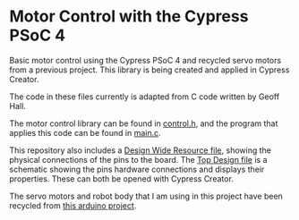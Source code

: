# Motor Control with the Cypress PSoC 4
Basic motor control using the Cypress PSoC 4 and recycled servo motors from a previous project. This library is being created and applied in Cypress Creator.

The code in these files currently is adapted from C code written by Geoff Hall.

The motor control library can be found in [control.h](https://github.com/sabrinabutton/PSoc4-motorcontrol/blob/master/control.h), and the program that applies this code can be found in [main.c](https://github.com/sabrinabutton/PSoc4-motorcontrol/blob/master/main.c).

This repository also includes a [Design Wide Resource file](https://github.com/sabrinabutton/PSoc4-motorcontrol/blob/master/MotorControl.cydwr), showing the physical connections of the pins to the board. The [Top Design file](https://github.com/sabrinabutton/PSoc4-motorcontrol/blob/master/TopDesign/TopDesign.cysch) is a schematic showing the pins hardware connections and displays their properties. These can both be opened with Cypress Creator. 

The servo motors and robot body that I am using in this project have been recycled from [this arduino project](https://github.com/sabrinabutton/microbit-arduino-communication).

